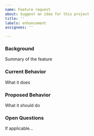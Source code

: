 ```yaml
---
name: Feature request
about: Suggest an idea for this project
title: ''
labels: enhancement
assignees: ''

---
```


### Background

Summary of the feature

### Current Behavior

What it does

### Proposed Behavior

What it should do

### Open Questions

If applicable...
